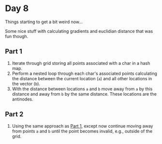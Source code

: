 # Day 8

Things starting to get a bit weird now...

Some nice stuff with calculating gradients and euclidian distance that was fun though.

## Part 1

1. Iterate through grid storing all points associated with a char in a hash map.
2. Perform a nested loop through each char's associated points calculating the distance between the current location (`a`) and all other locations in the vector (`b`).
3. With the distance between locations `a` and `b` move away from `a` by this distance and away from `b` by the same distance. These locations are the antinodes.

## Part 2

1. Using the same approach as [Part 1](#-part-1), except now continue moving away from points `a` and `b` until the point becomes invalid, e.g., outside of the grid.
